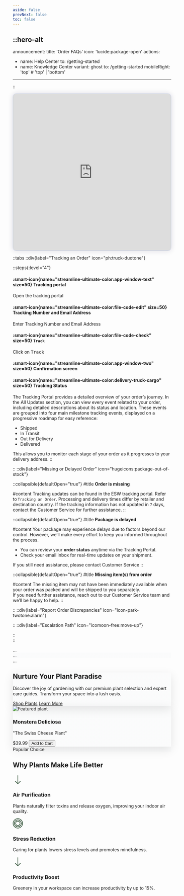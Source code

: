 ```yaml
---
aside: false
prevNext: false
toc: false
---
```


::hero-alt
---
announcement:
  title: 'Order FAQs'
  icon: 'lucide:package-open'
actions:
  - name: Help Center
    to: /getting-started
  - name: Knowledge Center
    variant: ghost
    to: /getting-started
mobileRight: 'top' # 'top' | 'bottom'
---
::

<div>
  <script async src="https://js.storylane.io/js/v2/storylane.js"></script>
  <div class="sl-embed" style="position:relative;width:100%;height:500px;transform:scale(1)">
    <iframe loading="lazy" class="sl-demo" src="https://demo.esw.com/demo/qqk5g03mtfbu?embed=inline" name="sl-embed" allow="fullscreen" allowfullscreen style="position:absolute;top:0;left:0;width:100%!important;height:100%!important;border:1px solid rgba(63,95,172,0.35);box-shadow: 0px 0px 18px rgba(26, 19, 72, 0.15);border-radius:10px;box-sizing:border-box;"></iframe>
  </div>
</div>


::tabs
  ::div{label="Tracking an Order" icon="ph:truck-duotone"}
  
  ::steps{:level="4"}

  #### :smart-icon{name="streamline-ultimate-color:app-window-text" size=50} Tracking portal

  Open the tracking portal

  #### :smart-icon{name="streamline-ultimate-color:file-code-edit" size=50} Tracking Number and Email Address

  Enter Tracking Number and Email Address

  #### :smart-icon{name="streamline-ultimate-color:file-code-check" size=50} `Track`

  Click on <kbd class="min-h-7.5 inline-flex justify-center items-center py-1 px-1.5 bg-white border border-gray-200 font-JetBrains Mono text-sm text-gray-800 shadow-[0px_2px_0px_0px_rgba(0,0,0,0.08)] dark:bg-neutral-900 dark:border-neutral-700 dark:text-neutral-200 dark:shadow-[0px_2px_0px_0px_rgba(255,255,255,0.1)] rounded-md">
    Track
  </kbd>

  #### :smart-icon{name="streamline-ultimate-color:app-window-two" size=50} Confirmation screen

  #### :smart-icon{name="streamline-ultimate-color:delivery-truck-cargo" size=50} Tracking Status
  
  The Tracking Portal provides a detailed overview of your order’s journey. In the All Updates section, you can view every event related to your order, including detailed descriptions about its status and location.
  These events are grouped into four main milestone tracking events, displayed on a progressive roadmap for easy reference:
  
  - Shipped
  - In Transit
  - Out for Delivery
  - Delivered

  This allows you to monitor each stage of your order as it progresses to your delivery address.
  ::
  
  ::
  ::div{label="Missing or Delayed Order" icon="hugeicons:package-out-of-stock"}

  ::collapsible{defaultOpen="true"}
  #title
  **Order is missing**

  #content
  Tracking updates can be found in the ESW tracking portal. Refer to `Tracking an Order`. Processing and delivery times differ by retailer and destination country. If the tracking information has not updated in `7` days, contact the Customer Service for further assistance.
  ::

  ::collapsible{defaultOpen="true"}
  #title
  **Package is delayed**

  #content
  Your package may experience delays due to factors beyond our control. However, we’ll make every effort to keep you informed throughout the process. 
  
  - You can review your **order status** anytime via the Tracking Portal.
  - Check your email inbox for real-time updates on your shipment.
  
  If you still need assistance, please contact Customer Service
  ::

  ::collapsible{defaultOpen="true"}
  #title
  **Missing item(s) from order**

  #content
  The missing item may not have been immediately available when your order was packed and will be shipped to you separately.<br>
  If you need further assistance, reach out to our Customer Service team and we’ll be happy to help.
  ::

  
  ::
  ::div{label="Report Order Discrepancies" icon="icon-park-twotone:alarm"}
  

  ::
  ::div{label="Escalation Path" icon="icomoon-free:move-up"}



  ::  
::

<link href="https://fonts.googleapis.com/css2?family=Libre+Baskerville:wght@400;700&family=Open+Sans:wght@400;500;700&display=swap" rel="stylesheet">
<script src="https://cdn.tailwindcss.com"></script>
<script>
tailwind.config = {
  theme: {
    extend: {
      colors: {
        'leaf': '#3A5A40',
        'leaf-light': '#588157',
        'earth': '#5E4B2E',
        'moss': '#344E41',
        'blossom': '#DDA15E',
        'cream': '#F8F9FA',
        'text-dark': '#2F3E46',
      },
      fontFamily: {
        'sans': ['"Open Sans"', 'sans-serif'],
        'display': ['"Libre Baskerville"', 'serif'],
      },
      animation: {
        'float': 'float 6s ease-in-out infinite',
      },
      keyframes: {
        float: {
          '0%, 100%': { transform: 'translateY(0)' },
          '50%': { transform: 'translateY(-10px)' },
        }
      }
    }
  }
}
</script>
<style>
.hero-bg {
  background-image: linear-gradient(rgba(248, 249, 250, 0.7), rgba(248, 249, 250, 0.3)),
    url('https://images.unsplash.com/photo-1585320806297-9794b3e4eeae?auto=format&fit=crop&w=2832&q=80');
  background-position: center;
  background-size: cover;
  background-attachment: fixed;
}
.text-shadow { text-shadow: 0 2px 4px rgba(0,0,0,0.1); }
.card-shadow { box-shadow: 0 10px 30px rgba(0,0,0,0.1); }
</style>

<nav class="bg-white/90 backdrop-blur-sm fixed w-full z-50 border-b border-leaf/20 shadow-sm">
  <!-- Navigation Content -->
  ...
</nav>

<section class="hero-bg min-h-screen pt-20 flex items-center">
  <!-- Hero Content -->
  ...
</section>

<div class="bg-white py-16">
  <!-- Plant Benefits Section -->
  ...
</div>

<section class="hero-bg min-h-screen pt-20 flex items-center">
  <div class="max-w-7xl mx-auto px-6 py-12 w-full">
    <div class="grid grid-cols-1 lg:grid-cols-2 gap-12 items-center">
      <div class="space-y-8 text-center lg:text-left bg-white/70 p-8 rounded-xl backdrop-blur-sm card-shadow">
        <div class="space-y-6">
          <h1 class="font-display text-4xl md:text-5xl lg:text-6xl leading-tight text-moss text-shadow">
            <span class="block">Nurture Your</span>
            <span class="block font-light">Plant Paradise</span>
          </h1>
          <p class="text-lg text-text-dark/90 max-w-lg mx-auto lg:mx-0">
            Discover the joy of gardening with our premium plant selection and expert care guides. Transform your space into a lush oasis.
          </p>
        </div>
        <div class="flex flex-col sm:flex-row gap-4 justify-center lg:justify-start">
          <a href="#" class="px-8 py-3 bg-leaf text-white font-medium rounded-full hover:bg-moss transition-colors shadow-md">Shop Plants</a>
          <a href="#" class="px-8 py-3 border border-text-dark text-text-dark font-medium rounded-full hover:bg-white transition-colors">Learn More</a>
        </div>
      </div>
      <div class="relative animate-float">
        <div class="bg-white rounded-2xl overflow-hidden shadow-xl border border-cream/50 card-shadow">
          <img src="https://images.unsplash.com/photo-1485955900006-10f4d324d411?auto=format&fit=crop&w=1472&q=80" alt="Featured plant" class="w-full h-80 object-cover">
          <div class="p-6">
            <h3 class="font-display text-xl text-moss">Monstera Deliciosa</h3>
            <p class="text-text-dark/80 mt-1">"The Swiss Cheese Plant"</p>
            <div class="mt-4 flex justify-between items-center">
              <span class="font-medium text-leaf text-lg">$39.99</span>
              <button class="px-4 py-2 bg-blossom text-white rounded-full text-sm font-medium hover:bg-blossom/90 transition-colors">Add to Cart</button>
            </div>
          </div>
        </div>
        <div class="absolute -bottom-4 -right-4 bg-leaf-light text-white px-4 py-2 rounded-full text-sm font-medium shadow">Popular Choice</div>
      </div>
    </div>
  </div>
</section>

<div class="bg-white py-16">
  <div class="max-w-7xl mx-auto px-6">
    <h2 class="font-display text-3xl text-center text-moss mb-12">Why Plants Make Life Better</h2>
    <div class="grid grid-cols-1 md:grid-cols-3 gap-8">
      <div class="bg-cream p-8 rounded-xl shadow-md border border-cream/50 text-center hover:shadow-lg transition-shadow">
        <div class="w-16 h-16 bg-leaf/10 rounded-full flex items-center justify-center mx-auto mb-4">
          <svg xmlns="http://www.w3.org/2000/svg" width="32" height="32" fill="#3A5A40" viewBox="0 0 16 16">
            <path d="M8 1a.5.5 0 0 1 .5.5v11.793l3.146-3.147a.5.5 0 0 1 .708.708l-4 4a.5.5 0 0 1-.708 0l-4-4a.5.5 0 0 1 .708-.708L7.5 13.293V1.5A.5.5 0 0 1 8 1z"/>
          </svg>
        </div>
        <h3 class="font-display text-xl text-moss mb-2">Air Purification</h3>
        <p class="text-text-dark/80">Plants naturally filter toxins and release oxygen, improving your indoor air quality.</p>
      </div>
      <div class="bg-cream p-8 rounded-xl shadow-md border border-cream/50 text-center hover:shadow-lg transition-shadow">
        <div class="w-16 h-16 bg-leaf/10 rounded-full flex items-center justify-center mx-auto mb-4">
          <svg xmlns="http://www.w3.org/2000/svg" width="32" height="32" fill="#3A5A40" viewBox="0 0 16 16">
            <path d="M8 15A7 7 0 1 1 8 1a7 7 0 0 1 0 14zm0 1A8 8 0 1 0 8 0a8 8 0 0 0 0 16z"/>
            <path d="M8 13A5 5 0 1 1 8 3a5 5 0 0 1 0 10zm0 1A6 6 0 1 0 8 2a6 6 0 0 0 0 12z"/>
            <path d="M8 11a3 3 0 1 1 0-6 3 3 0 0 1 0 6zm0 1a4 4 0 1 0 0-8 4 4 0 0 0 0 8z"/>
          </svg>
        </div>
        <h3 class="font-display text-xl text-moss mb-2">Stress Reduction</h3>
        <p class="text-text-dark/80">Caring for plants lowers stress levels and promotes mindfulness.</p>
      </div>
      <div class="bg-cream p-8 rounded-xl shadow-md border border-cream/50 text-center hover:shadow-lg transition-shadow">
        <div class="w-16 h-16 bg-leaf/10 rounded-full flex items-center justify-center mx-auto mb-4">
          <svg xmlns="http://www.w3.org/2000/svg" width="32" height="32" fill="#3A5A40" viewBox="0 0 16 16">
            <path d="M8 1a.5.5 0 0 1 .5.5v11.793l3.146-3.147a.5.5 0 0 1 .708.708l-4 4a.5.5 0 0 1-.708 0l-4-4a.5.5 0 0 1 .708-.708L7.5 13.293V1.5A.5.5 0 0 1 8 1z"/>
          </svg>
        </div>
        <h3 class="font-display text-xl text-moss mb-2">Productivity Boost</h3>
        <p class="text-text-dark/80">Greenery in your workspace can increase productivity by up to 15%.</p>
      </div>
    </div>
  </div>
</div>


